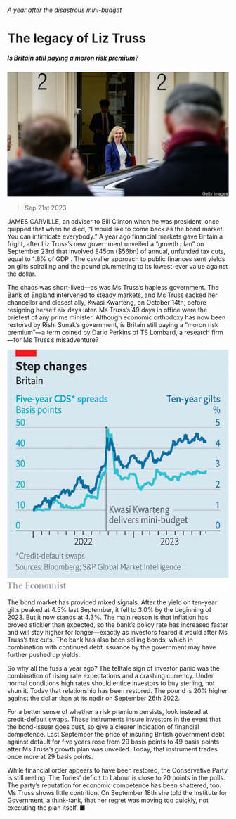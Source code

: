 ###### A year after the disastrous mini-budget

# The legacy of Liz Truss 

##### Is Britain still paying a moron risk premium? 

![image](images/20230923_BRP506.jpg) 

> Sep 21st 2023 

JAMES CARVILLE, an adviser to Bill Clinton when he was president, once quipped that when he died, “I would like to come back as the bond market. You can intimidate everybody.” A year ago financial markets gave Britain a fright, after Liz Truss’s new government unveiled a “growth plan” on September 23rd that involved £45bn ($56bn) of annual, unfunded tax cuts, equal to 1.8% of GDP . The cavalier approach to public finances sent yields on gilts spiralling and the pound plummeting to its lowest-ever value against the dollar. 

The chaos was short-lived—as was Ms Truss’s hapless government. The Bank of England intervened to steady markets, and Ms Truss sacked her chancellor and closest ally, Kwasi Kwarteng, on October 14th, before resigning herself six days later. Ms Truss’s 49 days in office were the briefest of any prime minister. Although economic orthodoxy has now been restored by Rishi Sunak’s government, is Britain still paying a “moron risk premium”—a term coined by Dario Perkins of TS Lombard, a research firm—for Ms Truss’s misadventure?

![image](images/20230923_BRC672.png) 


The bond market has provided mixed signals. After the yield on ten-year gilts peaked at 4.5% last September, it fell to 3.0% by the beginning of 2023. But it now stands at 4.3%. The main reason is that inflation has proved stickier than expected, so the bank’s policy rate has increased faster and will stay higher for longer—exactly as investors feared it would after Ms Truss’s tax cuts. The bank has also been selling bonds, which in combination with continued debt issuance by the government may have further pushed up yields.

So why all the fuss a year ago? The telltale sign of investor panic was the combination of rising rate expectations and a crashing currency. Under normal conditions high rates should entice investors to buy sterling, not shun it. Today that relationship has been restored. The pound is 20% higher against the dollar than at its nadir on September 26th 2022.

For a better sense of whether a risk premium persists, look instead at credit-default swaps. These instruments insure investors in the event that the bond-issuer goes bust, so give a clearer indication of financial competence. Last September the price of insuring British government debt against default for five years rose from 29 basis points to 49 basis points after Ms Truss’s growth plan was unveiled. Today, that instrument trades once more at 29 basis points.

While financial order appears to have been restored, the Conservative Party is still reeling. The Tories’ deficit to Labour is close to 20 points in the polls. The party’s reputation for economic competence has been shattered, too. Ms Truss shows little contrition. On September 18th she told the Institute for Government, a think-tank, that her regret was moving too quickly, not executing the plan itself. ■


